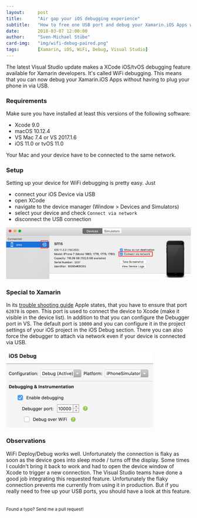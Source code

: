 ```yaml
---
layout:     post
title:      "Air gap your iOS debugging experience"
subtitle:   "How to free one USB port and debug your Xamarin.iOS Apps wireless."
date:       2018-03-07 12:00:00
author:     "Sven-Michael Stübe"
card-img:   "img/wifi-debug-paired.png"
tags:       [Xamarin, iOS, WiFi, Debug, Visual Studio]
---
```


The latest Visual Studio update makes a XCode iOS/tvOS debugging feature available for Xamarin developers. It's called WiFi debugging. This means that you can now debug your Xamarin.iOS Apps without having to plug your phone in via USB.

<h3>Requirements</h3>

Make sure you have installed at least this versions of the following software:

- Xcode 9.0
- macOS 10.12.4
- VS Mac 7.4 or VS 2017.1.6
- iOS 11.0 or tvOS 11.0

Your Mac and your device have to be connected to the same network.

<h3>Setup</h3>

Setting up your device for WiFi debugging is pretty easy. Just

- connect your iOS Device via USB
- open XCode 
- navigate to the device manager (Window &gt; Devices and Simulators)
- select your device and check `Connect via network`
- disconnect the USB connection

<img src="/img/wifi-debug-paired.png" style="margin:0 auto; cursor: pointer;" />

<h3>Special to Xamarin</h3>

In its <a href="https://help.apple.com/xcode/mac/9.0/index.html?localePath=en.lproj#/devac3261a70" target="_blank" onclick="return tol(this);">trouble shooting guide</a> Apple states, that you have to ensure that port `62078` is open. This port is used to connect the device to Xcode (make it visible in the device list). In addition to that you can configure the Debugger port in VS. The default port is `10000` and you can configure it in the project settings of your iOS project in the iOS Debug section. There you can also force the debugger to attach via network even if your device is connected via USB.

<img src="/img/wifi-debug-ports.png" style="margin:0 auto; cursor: pointer;" />

<h3>Observations</h3>

WiFi Deploy/Debug works well. Unfortunately the connection is flaky as soon as the device goes into sleep mode / turns off the display. 
Some times I couldn't bring it back to work and had to open the device window of Xcode to trigger a new connection. The Visual Studio teams have done a good job integrating this requested feature. Unfortunately the flaky connection prevents me currently from using it in production. But if you really need to free up your USB ports, you should have a look at this feature.

<!-- ((ip.src in {192.168.43.129 192.168.43.63}) || (ip.dst in {192.168.43.129 192.168.43.63})) && (tcp.port in {10000 53872 62078}) -->

<br>
<small>Found a typo? Send me a pull request!</small>
